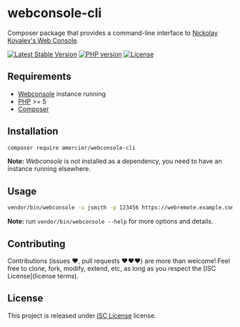 webconsole-cli
==============

Composer package that provides a command-line interface to
[Nickolay Kovalev's Web Console](http://web-console.org/).

[![Latest Stable Version](https://img.shields.io/packagist/v/amercier/webconsole-cli.svg)](https://packagist.org/packages/amercier/webconsole-cli)
[![PHP version](https://img.shields.io/packagist/php-v/amercier/webconsole-cli.svg)](https://packagist.org/packages/amercier/webconsole-cli)
[![License](https://img.shields.io/packagist/l/amercier/webconsole-cli.svg)](https://packagist.org/packages/amercier/webconsole-cli)

Requirements
------------

- [Webconsole](http://web-console.org/) instance running
- [PHP](http://php.net/) >= 5
- [Composer](https://getcomposer.org/)


Installation
------------

```bash
composer require amercier/webconsole-cli
```

**Note:** _Webconsole_ is not installed as a dependency, you need to have an instance running elsewhere.


Usage
-----

```bash
vendor/bin/webconsole -u jsmith -p 123456 https://webremote.example.com 'ls -Al'
```

**Note:** run `vendor/bin/webconsole --help` for more options and details.


Contributing
------------
Contributions (issues ♥, pull requests ♥♥♥) are more than welcome! Feel free to
clone, fork, modify, extend, etc, as long as you respect the
[ISC License](license terms).


License
-------

This project is released under [ISC License](LICENSE.md) license.

